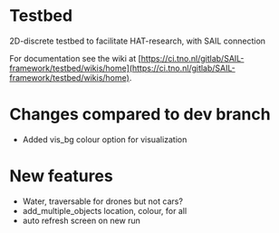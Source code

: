 # Testbed

2D-discrete testbed to facilitate HAT-research, with SAIL connection

For documentation see the wiki at [https://ci.tno.nl/gitlab/SAIL-framework/testbed/wikis/home](https://ci.tno.nl/gitlab/SAIL-framework/testbed/wikis/home).


# Changes compared to dev branch
- Added vis_bg colour option for visualization


# New features
- Water, traversable for drones but not cars?
- add_multiple_objects location, colour, for all
- auto refresh screen on new run
